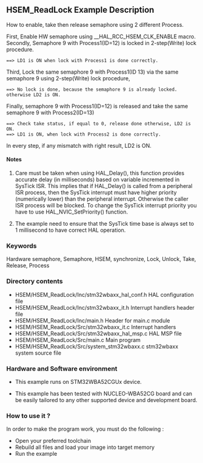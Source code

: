 ## <b>HSEM_ReadLock Example Description</b>

How to enable, take then release semaphore using 2 different Process.

First, Enable HW semaphore using __HAL_RCC_HSEM_CLK_ENABLE macro.
Secondly, Semaphore 9 with Process1(ID=12) is locked in 2-step(Write) lock procedure.

    ==> LD1 is ON when lock with Process1 is done correctly.

Third, Lock the same semaphore 9  with Process1(ID 13) via the same semaphore 9 using 2-step(Write) lock procedure,

    ==> No lock is done, because the semaphore 9 is already locked. otherwise LD2 is ON.

Finally, semaphore 9 with Process1(ID=12) is released and take the same semaphore 9 with Process2(ID=13)

    ==> Check take status, if equal to 0, release done otherwise, LD2 is ON.
    ==> LD1 is ON, when lock with Process2 is done correctly.  

In every step, if any mismatch with right result, LD2 is ON.

#### <b>Notes</b>

 1. Care must be taken when using HAL_Delay(), this function provides accurate delay (in milliseconds)
    based on variable incremented in SysTick ISR. This implies that if HAL_Delay() is called from
    a peripheral ISR process, then the SysTick interrupt must have higher priority (numerically lower)
    than the peripheral interrupt. Otherwise the caller ISR process will be blocked.
    To change the SysTick interrupt priority you have to use HAL_NVIC_SetPriority() function.

 2. The example need to ensure that the SysTick time base is always set to 1 millisecond
    to have correct HAL operation.

### <b>Keywords</b>

Hardware semaphore, Semaphore, HSEM, synchronize, Lock, Unlock, Take, Release, Process

### <b>Directory contents</b>

  - HSEM/HSEM_ReadLock/Inc/stm32wbaxx_hal_conf.h    HAL configuration file
  - HSEM/HSEM_ReadLock/Inc/stm32wbaxx_it.h          Interrupt handlers header file
  - HSEM/HSEM_ReadLock/Inc/main.h                   Header for main.c module  
  - HSEM/HSEM_ReadLock/Src/stm32wbaxx_it.c          Interrupt handlers
  - HSEM/HSEM_ReadLock/Src/stm32wbaxx_hal_msp.c     HAL MSP file
  - HSEM/HSEM_ReadLock/Src/main.c                   Main program
  - HSEM/HSEM_ReadLock/Src/system_stm32wbaxx.c      stm32wbaxx system source file

### <b>Hardware and Software environment</b>

  - This example runs on STM32WBA52CGUx device.

  - This example has been tested with NUCLEO-WBA52CG board and can be
    easily tailored to any other supported device and development board.

### <b>How to use it ?</b>

In order to make the program work, you must do the following :

 - Open your preferred toolchain
 - Rebuild all files and load your image into target memory
 - Run the example

